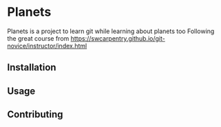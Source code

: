 # Planets

Planets is a project to learn git while learning about planets too
Following the great course from https://swcarpentry.github.io/git-novice/instructor/index.html

## Installation

## Usage

## Contributing
